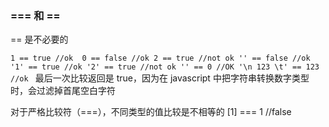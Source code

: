 ### === 和 ==
== 是不必要的

`1 == true //ok 
0 == false //ok
2 == true //not ok
'' == false //ok
'1' == true //ok
'2' == true //not ok
'' == 0 //OK
'\n 123 \t' == 123 //ok
`
最后一次比较返回是 true，因为在 javascript 中把字符串转换数字类型时，会过滤掉首尾空白字符

对于严格比较符（===），不同类型的值比较是不相等的 [1] === 1 //false